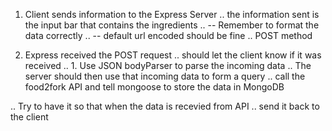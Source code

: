 1. Client sends information to the Express Server
  .. the information sent is the input bar that contains the ingredients
  .. -- Remember to format the data correctly 
  .. --   default url encoded should be fine
  .. POST method

2. Express received the POST request
  .. should let the client know if it was received
  .. 1. Use JSON bodyParser to parse the incoming data
  .. The server should then use that incoming data to form a query
  .. call the food2fork API and tell mongoose to store the data in MongoDB

  .. Try to have it so that when the data is recevied from API
    .. send it back to the client